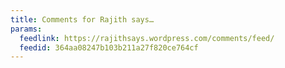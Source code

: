 ```yaml
---
title: Comments for Rajith says…
params:
  feedlink: https://rajithsays.wordpress.com/comments/feed/
  feedid: 364aa08247b103b211a27f820ce764cf
---
```

